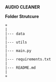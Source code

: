**AUDIO CLEANER**


**Folder Strutcure**
```
+
|
|--- data
|
|--- utils
|
|--- main.py
|
|--- requirements.txt
|
|--- README.md
|
+
```